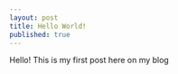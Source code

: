 ```yaml
---
layout: post
title: Hello World!
published: true
---
```


Hello! This is my first post here on my blog